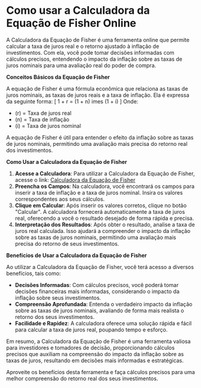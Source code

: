 Como usar a Calculadora da Equação de Fisher Online
===================================================

A Calculadora da Equação de Fisher é uma ferramenta online que permite calcular a taxa de juros real e o retorno ajustado à inflação de investimentos. Com ela, você pode tomar decisões informadas com cálculos precisos, entendendo o impacto da inflação sobre as taxas de juros nominais para uma avaliação real do poder de compra.

**Conceitos Básicos da Equação de Fisher**

A equação de Fisher é uma fórmula econômica que relaciona as taxas de juros nominais, as taxas de juros reais e a taxa de inflação. Ela é expressa da seguinte forma: \[ 1 + r = (1 + n) imes (1 + i) \] Onde:

- (r) = Taxa de juros real
- (n) = Taxa de inflação
- (i) = Taxa de juros nominal

A equação de Fisher é útil para entender o efeito da inflação sobre as taxas de juros nominais, permitindo uma avaliação mais precisa do retorno real dos investimentos.

**Como Usar a Calculadora da Equação de Fisher**

1. **Acesse a Calculadora**: Para utilizar a Calculadora da Equação de Fisher, acesse o link: [Calculadora da Equação de Fisher](https://www.onlinecalculatorsfree.com/pt/financial/fisher-equation-calculator.html)
2. **Preencha os Campos**: Na calculadora, você encontrará os campos para inserir a taxa de inflação e a taxa de juros nominal. Insira os valores correspondentes aos seus cálculos.
3. **Clique em Calcular**: Após inserir os valores corretos, clique no botão "Calcular". A calculadora fornecerá automaticamente a taxa de juros real, oferecendo a você o resultado desejado de forma rápida e precisa.
4. **Interpretação dos Resultados**: Após obter o resultado, analise a taxa de juros real calculada. Isso ajudará a compreender o impacto da inflação sobre as taxas de juros nominais, permitindo uma avaliação mais precisa do retorno de seus investimentos.

**Benefícios de Usar a Calculadora da Equação de Fisher**

Ao utilizar a Calculadora da Equação de Fisher, você terá acesso a diversos benefícios, tais como:

- **Decisões Informadas**: Com cálculos precisos, você poderá tomar decisões financeiras mais informadas, considerando o impacto da inflação sobre seus investimentos.
- **Compreensão Aprofundada**: Entenda o verdadeiro impacto da inflação sobre as taxas de juros nominais, avaliando de forma mais realista o retorno dos seus investimentos.
- **Facilidade e Rapidez**: A calculadora oferece uma solução rápida e fácil para calcular a taxa de juros real, poupando tempo e esforço.

Em resumo, a Calculadora da Equação de Fisher é uma ferramenta valiosa para investidores e tomadores de decisão, proporcionando cálculos precisos que auxiliam na compreensão do impacto da inflação sobre as taxas de juros, resultando em decisões mais informadas e estratégicas.

Aproveite os benefícios desta ferramenta e faça cálculos precisos para uma melhor compreensão do retorno real dos seus investimentos.